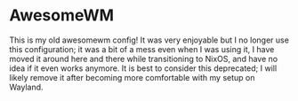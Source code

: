 # AwesomeWM

This is my old awesomewm config! It was very enjoyable but I no longer use this configuration; it was a bit of a mess even when I was using it, I have moved it around here and there while transitioning to NixOS, and have no idea if it even works anymore. It is best to consider this deprecated; I will likely remove it after becoming more comfortable with my setup on Wayland.
